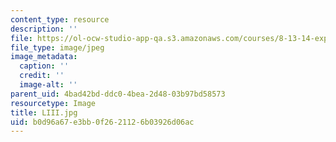 ```yaml
---
content_type: resource
description: ''
file: https://ol-ocw-studio-app-qa.s3.amazonaws.com/courses/8-13-14-experimental-physics-i-ii-junior-lab-fall-2016-spring-2017/b0d96a67e3bb0f2621126b03926d06ac_LIII.jpg
file_type: image/jpeg
image_metadata:
  caption: ''
  credit: ''
  image-alt: ''
parent_uid: 4bad42bd-ddc0-4bea-2d48-03b97bd58573
resourcetype: Image
title: LIII.jpg
uid: b0d96a67-e3bb-0f26-2112-6b03926d06ac
---
```

